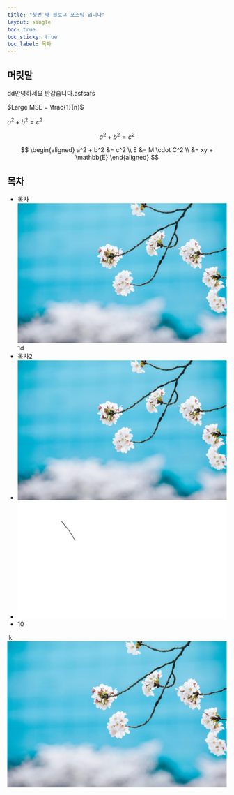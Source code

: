 ```yaml
---
title: "첫번 째 블로그 포스팅 입니다"
layout: single
toc: true
toc_sticky: true
toc_label: 목차
---
```




## 머릿말

dd안녕하세요 반갑습니다.asfsafs

$Large MSE = \frac{1}{n}$ 

$a^2 + b^2 = c^2$

$$ a^2 + b^2 = c^2 $$




$$
\begin{aligned} 
a^2 + b^2 &= c^2 \\ 
E &= M \cdot C^2 \\ 
&= xy + \mathbb{E} 
\end{aligned}
$$


## 목차

- 목차![ssimg](../images/2023-09-26-first/wrtFileImageView.jpg)1d
- 목차2
- ![wrtFileImageView-1726296175648-4](../images/2023-09-26-first/wrtFileImageView-1726296175648-4.jpg)
- ![ssimg](../images/2023-09-26-first/ssimg.png)
- 10



lk![wrtFileImageView](../images/2023-09-26-first/wrtFileImageView-1726299285005-13.jpg)

